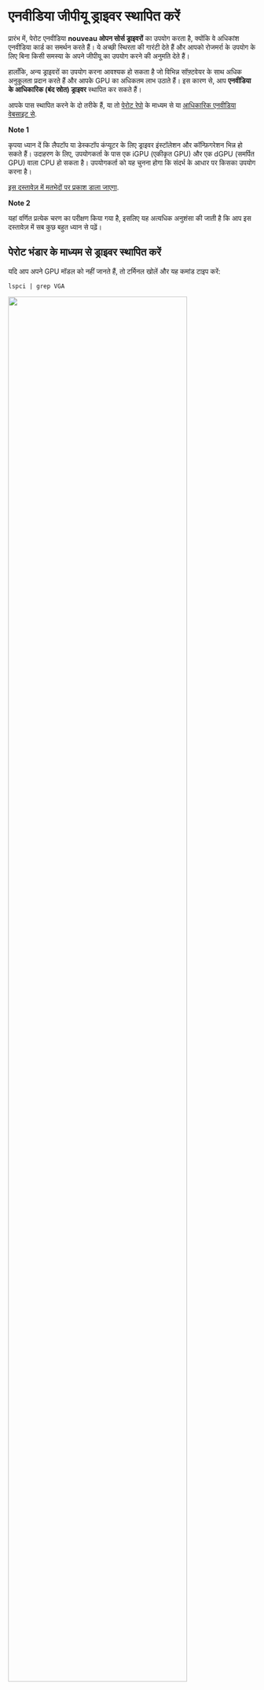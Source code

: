 # एनवीडिया जीपीयू ड्राइवर स्थापित करें #

प्रारंभ में, पेरोट एनवीडिया **nouveau ओपन सोर्स ड्राइवरों** का उपयोग करता है, क्योंकि वे अधिकांश एनवीडिया कार्ड का समर्थन करते हैं। ये अच्छी स्थिरता की गारंटी देते हैं और आपको रोजमर्रा के उपयोग के लिए बिना किसी समस्या के अपने जीपीयू का उपयोग करने की अनुमति देते हैं।

हालाँकि, अन्य ड्राइवरों का उपयोग करना आवश्यक हो सकता है जो विभिन्न सॉफ़्टवेयर के साथ अधिक अनुकूलता प्रदान करते हैं और आपके GPU का अधिकतम लाभ उठाते हैं। इस कारण से, आप **एनवीडिया के आधिकारिक (बंद स्रोत) ड्राइवर** स्थापित कर सकते हैं।

आपके पास स्थापित करने के दो तरीके हैं, या तो [पेरोट रेपो](./nvidia-drivers.html#install-the-driver-via-the-parrot-repository) के माध्यम से या [आधिकारिक एनवीडिया वेबसाइट से](./nvidia-drivers.html#install-the-driver-from-the-official-nvidia-website).


<div class="panel panel-info">
  <div class="panel-heading">
    <i class="fa fa-info-circle badge" aria-hidden="true"></i>

**Note 1**

  </div>
  <div class="panel-body">
  कृपया ध्यान दें कि लैपटॉप या डेस्कटॉप कंप्यूटर के लिए ड्राइवर इंस्टॉलेशन और कॉन्फ़िगरेशन भिन्न हो सकते हैं। उदाहरण के लिए, उपयोगकर्ता के पास एक iGPU (एकीकृत GPU) और एक dGPU (समर्पित GPU) वाला CPU हो सकता है। उपयोगकर्ता को यह चुनना होगा कि संदर्भ के आधार पर किसका उपयोग करना है।

  [इस दस्तावेज़ में मतभेदों पर प्रकाश डाला जाएगा](./nvidia-drivers.html#nvidia-driver-on-a-computer-with-igpu-and-dgpu).
  </div>
</div>


<div class="panel panel-info">
  <div class="panel-heading">
    <i class="fa fa-info-circle badge" aria-hidden="true"></i>

**Note 2**

  </div>
  <div class="panel-body">
  यहां वर्णित प्रत्येक चरण का परीक्षण किया गया है, इसलिए यह अत्यधिक अनुशंसा की जाती है कि आप इस दस्तावेज़ में सब कुछ बहुत ध्यान से पढ़ें।
  </div>
</div>

## पेरोट भंडार के माध्यम से ड्राइवर स्थापित करें ##

यदि आप अपने GPU मॉडल को नहीं जानते हैं, तो टर्मिनल खोलें और यह कमांड टाइप करें:

    lspci | grep VGA

<img src="./images/nvidia-drivers/1.png" width="85%"/>

यह आपके GPU मॉडल और उसके आर्किटेक्चर को दिखाएगा। अधिक जानकारी के लिए उपयोग करें:

    inxi -F

यह आपके कंप्यूटर की जानकारी दिखाएगा, जिसमें GPU मॉडल और उपयोग किए गए ड्राइवर का प्रकार भी शामिल है।

एक बार जब आप यह सुनिश्चित कर लें कि आप नोव्यू ड्राइवर का उपयोग कर रहे हैं और आप इसके बजाय मालिकाना ड्राइवर का उपयोग करना चाहते हैं, तो ड्राइवर संघर्ष के कारणों के लिए, आपको पहले नोव्यू ड्राइवर को अक्षम करना होगा।

    sudo nano /etc/modprobe.d/blacklist-nouveau.conf

निम्न पंक्तियाँ जोड़ें और फ़ाइल को सहेजें।
    
    blacklist nouveau
    options nouveau modeset=0
    alias nouveau off 

एक बार फ़ाइल के सहेजे जाने के बाद, निम्नलिखित कमांड का उपयोग करके एनवीडिया ड्राइवर की स्थापना के साथ आगे बढ़ें:

    sudo apt update && sudo apt install nvidia-driver

यह इंस्टॉलेशन को पूरा करता है, लेकिन हम अनुशंसा करते हैं कि आप जांच लें कि सब कुछ ठीक हो गया है। ऐसा करने के लिए, आप एनवीडिया से आधिकारिक उपयोगिता का उपयोग कर सकते हैं जिसे [एनवीडिया-एसएमआई] (https://developer.nvidia.com/nvidia-system-management-interface) कहा जाता है।

इसे चलाकर स्थापित करें:

    sudo apt install nvidia-smi

इसे निम्न आदेश से प्रारंभ करें:

    nvidia-smi

<img src="./images/nvidia-drivers/2.png" width="85%"/>

इसके अलावा, सेटिंग्स प्रबंधक स्वचालित रूप से ड्राइवरों के साथ स्थापित हो जाएगा। यहां से आप अपने मॉनिटर के रेजोल्यूशन और रिफ्रेश रेट जैसे पैरामीटर बदल सकते हैं।

<img src="./images/nvidia-drivers/3.png" width="85%"/>

### आईजीपीयू और डीजीपीयू वाले कंप्यूटर पर एनवीडिया ड्राइवर ###


अधिकांश आधुनिक कंप्यूटर सीपीयू में एक एकीकृत वीडियो कार्ड (iGPU, ज्यादातर मामलों में एक इंटेल ग्राफिक कार्ड या AMD की तरह) और एक समर्पित वीडियो कार्ड (dGPU, Nvidia) के साथ आते हैं।

इस गाइड में हम दोनों वीडियो कार्ड के ड्राइवरों से निपटेंगे और दिखाएंगे कि उनके बीच कैसे स्विच किया जाए।

#### Step 1 - NVIDIA ड्राइवर और CUDA टूलकिट स्थापित करें ####

टर्मिनल खोलें और टाइप करें:

    sudo apt update 

\

    sudo apt install bumblebee-nvidia primus-nvidia primus-vk-nvidia nvidia-smi nvidia-cuda-dev nvidia-cuda-toolkit

<img src="./images/nvidia-drivers/7.png" width="85%"/>

स्थापना के आगे बढ़ने की प्रतीक्षा करें। जब **nvidia** ड्राइवर के साथ विरोध करने वाले **nouveau** ड्राइवर को सूचित करने वाली चेतावनी दिखाई दे, तो **ok** पर क्लिक करें:

<img src="./images/nvidia-drivers/8.png" width="85%"/>

#### Step 2 - ब्लैकलिस्ट नोव्यू ####

<div class="panel panel-info">
  <div class="panel-heading">
    <i class="fa fa-info-circle badge" aria-hidden="true"></i>

**Note**

  </div>
  <div class="panel-body">
  यदि आप पहले से ही <a href="./nvidia-drivers.html#install-the-driver-via-the-parrot-repository">पेरोट रेपो के माध्यम से nvidia स्थापना</a> का पालन कर चुके हैं, तो आप <a href="./nvidia-drivers.html#step-3---configure-bumblebee">step 3</a> पर जा सकते हैं।
  </div>
</div>

इंस्टॉलेशन समाप्त होने के बाद, एनवीडिया ड्राइवर को काम करने के लिए **nouveau ** ड्राइवर को ब्लैकलिस्ट करने का समय आ गया है।

टर्मिनल में, टाइप करें:

    sudo nano /etc/modprobe.d/blacklist-nouveau.conf

और जोड़:

    blacklist nouveau
    options nouveau modeset=0
    alias nouveau off

<img src="./images/nvidia-drivers/9.png" width="85%"/>

फ़ाइल को सहेजें और रिबूट करें।
 
#### Step 3 - Bumblebee कॉन्फ़िगर करें ####

अब यह बताने का समय है **bumblebee** किस ड्राइवर का उपयोग किया जाना चाहिए।

टर्मिनल में `bumblebee.conf` खोलें:

    sudo nano /etc/bumblebee/bumblebee.conf

स्ट्रिंग `Driver=` की तलाश करें और `nvidia` जोड़ें, फिर स्ट्रिंग `KernelDriver=` देखें और `nvidia-current` जोड़ें।

<img src="./images/nvidia-drivers/10.png" width="85%"/>

\

<img src="./images/nvidia-drivers/11.png" width="85%"/>

फ़ाइल को सहेजें और रिबूट करें।

#### Step 4 - ड्राइवरों का परीक्षण ####

एक टर्मिनल खोलें और टाइप करें:

    watch nvidia-smi

एक नए टर्मिनल में निम्न कमांड दर्ज करें:

    optirun hashcat -b -d 1

परिणाम इस के समान होना चाहिए:

<img src="./images/nvidia-drivers/12.png"/>

`nvidia-smi` इंटरफ़ेस में, `hashcat` आपके एनवीडिया वीडियो कार्ड का उपयोग करते हुए चलना चाहिए।

<div class="panel panel-info">
  <div class="panel-heading">
    <i class="fa fa-info-circle badge" aria-hidden="true"></i>

**Note**

  </div>
  <div class="panel-body">
  <strong>primusrun</strong> के साथ एप्लिकेशन लॉन्च करना PRIMUS तकनीक का उपयोग करेगा, जबकि <strong>optirun</strong> का उपयोग करने पर VirtualGL का उपयोग किया जाएगा।
  </div>
</div>

## एनवीडिया की आधिकारिक वेबसाइट से ड्राइवर स्थापित करें ##

जैसा कि इस दस्तावेज़ की शुरुआत में बताया गया है, ड्राइवरों को एनवीडिया वेबसाइट से भी स्थापित किया जा सकता है।

आप नवीनतम ड्राइवर को सीधे [यहां](https://www.nvidia.com/en-us/drivers/unix/) से डाउनलोड कर सकते हैं, जहां पुराने GPU के लिए पुराने ड्राइवर भी हैं।

<img src="./images/nvidia-drivers/4.png" width="85%"/>

**या**

अपने GPU, ऑपरेटिंग सिस्टम (लिनक्स 64 बिट) और शाखा [यहां](https://www.nvidia.com/Download/index.aspx?lang=en-us) के मॉडल का चयन करें।

एनवीडिया वेबसाइट से:

"*उत्पादन शाखा*: उत्पादन शाखा ड्राइवर यूनिक्स ग्राहकों के लिए आईएसवी प्रमाणीकरण और इष्टतम स्थिरता और प्रदर्शन प्रदान करते हैं। यह ड्राइवर आमतौर पर उद्यमों में तैनात किया जाता है, निरंतर बग फिक्स और आमतौर पर आवश्यक सुरक्षा अपडेट के लिए समर्थन प्रदान करता है।

*नई फीचर शाखा*: नए फीचर ब्रांच ड्राइवर उत्पादन शाखाओं में एकीकृत होने से पहले नवीनतम ड्राइवर सुविधाओं तक शुरुआती अपनाने वाले और ब्लीडिंग एज डेवलपर्स को एक्सेस प्रदान करते हैं।"

<img src="./images/nvidia-drivers/5.png" width="85%"/>

**Download** पर क्लिक करें और इस नाम की एक फाइल डाउनलोड हो जाएगी: \
`NVIDIA-Linux-x86_64-<driver version>.run` (लगभग 260 mb)

एक्स ग्राफिक्स सर्वर के साथ संघर्ष से बचने के लिए, हमें ग्राफिकल इंटरफेस के बिना पेरोट का उपयोग करना होगा (हमें [रनलेवल 3] (https://en.wikipedia.org/wiki/Runlevel) पर जाना होगा)।

हम इसे केवल systemd के माध्यम से, systemctl कमांड के साथ कर सकते हैं:

    sudo systemctl set-default multi-user.target

<div class="panel panel-info">
  <div class="panel-heading">
    <i class="fa fa-info-circle badge" aria-hidden="true"></i>

**Note**

  </div>
  <div class="panel-body">
  यदि किसी भी तरह से आप वापस जाना चाहते हैं और MATE के साथ पेरोट का पुन: उपयोग करना चाहते हैं, तो निम्न आदेशों का उपयोग करें:
        
    sudo systemctl set-default graphical.target 

\

    reboot

  </div>
</div>

नए ड्राइवर की स्थापना के साथ टकराव से बचने के लिए, nouveau ड्राइवर को ब्लैकलिस्ट करना याद रखें:

    sudo nano /etc/modprobe.d/blacklist-nouveau.conf

इन पंक्तियों को जोड़ें फिर फ़ाइल को सहेजें:

    nouveau blacklist
    options nouveau modeset=0
    alias nouveau off

initramfs छवि को पुन: उत्पन्न करने के लिए निम्न आदेश चलाएँ।

    sudo update-initramfs -u

अंतिम चरण मशीन को रिबूट करके nouveau ड्राइवरों को अक्षम करना है:

    reboot

अब उस फ़ोल्डर में नेविगेट करें जहां आपने **.run** फ़ाइल डाउनलोड की है और इसे निष्पादन अनुमतियां दें:

    sudo chmod +x NVIDIA-Linux-x86_64-<driver version>.run


<div class="panel panel-info">
  <div class="panel-heading">
    <i class="fa fa-info-circle badge" aria-hidden="true"></i>

**Note**

  </div>
  <div class="panel-body">

  यदि आपको याद नहीं है कि chmod क्या करता है, तो यह अनुशंसा की जाती है कि आप [फ़ाइल और निर्देशिका अनुमतियाँ](./file-and-directory-permissions.html) दस्तावेज़ पढ़ें।
  </div>
</div>

उसके बाद आप **.run** फ़ाइल प्रारंभ कर सकते हैं:

    sudo ./NVIDIA-Linux-x86_64-<driver version>.run

इंस्टॉलेशन विज़ार्ड प्रक्रिया शुरू हो जाएगी और ड्राइवरों को सभी उपयोगिताओं (एनवीडिया ड्राइवर एक्स सेटिंग्स सहित) के साथ स्थापित किया जाएगा।

कमांड के माध्यम से MATE पर लौटें:

    sudo systemctl set-default graphical.target 

आप रनलेवल 3 से रनलेवल 5 तक जाएंगे, और अंत में आप एनवीडिया ड्राइवर का उपयोग करने में सक्षम होंगे।

यह सत्यापित करने के लिए कि सब कुछ ठीक रहा, nvidia-smi शुरू करें (पहले से ही *.run* फ़ाइल के माध्यम से स्थापित):

    nvidia-smi

<img src="./images/nvidia-drivers/6.png" width="85%"/>

ध्यान दें कि इस मामले में नवीनतम एनवीडिया (470.57.02) ड्राइवर स्थापित किया गया था।
